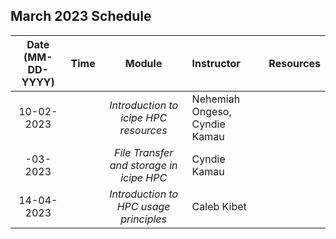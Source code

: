 March 2023 Schedule
---
Date (MM-DD-YYYY)| Time |Module | Instructor | Resources
:---: | ---: |:---: | :--- | :---
10-02-2023 | |*Introduction to icipe HPC resources* | Nehemiah Ongeso, Cyndie Kamau | 
-03-2023| |*File Transfer and storage in icipe HPC* | Cyndie Kamau | 
14-04-2023| | *Introduction to HPC usage principles* | Caleb Kibet | 
